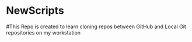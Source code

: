 # NewScripts
#This Repo is created to learn cloning repos between GitHub and Local Git repositories on my workstation

